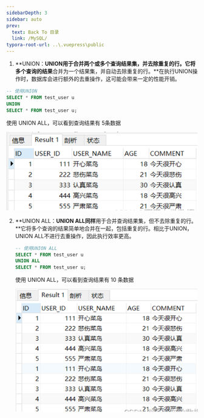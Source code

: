 ```yaml
---
sidebarDepth: 3
sidebar: auto
prev:
  text: Back To 目录
  link: /MySQL/
typora-root-url: ..\.vuepress\public
---
```




1. **UNION：**UNION用于合并两个或多个查询结果集，并去除重复的行。它将多个查询的结果**合并为一个结果集，并自动去除重复的行。**在执行UNION操作时，数据库会进行额外的去重操作，这可能会带来一定的性能开销。

```sql
-- 使用UNION
SELECT * FROM test_user u
UNION
SELECT * FROM test_user u;
```

使用 UNION ALL，可以看到查询结果有 5条数据

![image-20240323171628979](/images/MySQL/image-20240323171628979.png)

2. **UNION ALL：**UNION ALL同样**用于合并查询结果集，但不去除重复的行。**它将多个查询的结果简单地合并在一起，包括重复的行。相比于UNION，UNION ALL不进行去重操作，因此执行效率更高。

   ```sql
   -- 使用UNION ALL
   SELECT * FROM test_user u
   UNION ALL
   SELECT * FROM test_user u;
   ```

   使用 UNION ALL，可以看到查询结果有 10 条数据

   ![image-20240323171653778](/images/MySQL/image-20240323171653778.png)